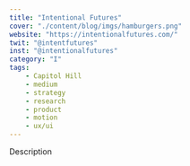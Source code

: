 ```yaml
---
title: "Intentional Futures"
cover: "./content/blog/imgs/hamburgers.png"
website: "https://intentionalfutures.com/"
twit: "@intentfutures"
inst: "@intentionalfutures"
category: "I"
tags:
    - Capitol Hill
    - medium
    - strategy
    - research
    - product
    - motion
    - ux/ui
---
```


Description
